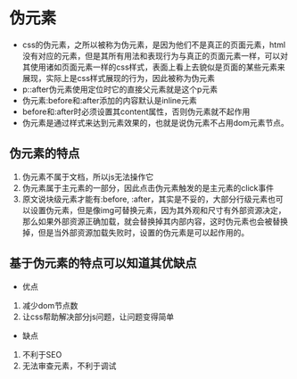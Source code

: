 # 伪元素

* css的伪元素，之所以被称为伪元素，是因为他们不是真正的页面元素，html没有对应的元素，但是其所有用法和表现行为与真正的页面元素一样，可以对其使用诸如页面元素一样的css样式，表面上看上去貌似是页面的某些元素来展现，实际上是css样式展现的行为，因此被称为伪元素
* p::after伪元素使用定位时它的直接父元素就是这个p元素
* 伪元素:before和:after添加的内容默认是inline元素
* before和:after时必须设置其content属性，否则伪元素就不起作用
* 伪元素是通过样式来达到元素效果的，也就是说伪元素不占用dom元素节点。

## 伪元素的特点

1. 伪元素不属于文档，所以js无法操作它
2. 伪元素属于主元素的一部分，因此点击伪元素触发的是主元素的click事件
3. 原文说块级元素才能有:before, :after，其实是不妥的，大部分行级元素也可以设置伪元素，但是像img可替换元素，因为其外观和尺寸有外部资源决定，那么如果外部资源正确加载，就会替换掉其内部内容，这时伪元素也会被替换掉，但是当外部资源加载失败时，设置的伪元素是可以起作用的。

## 基于伪元素的特点可以知道其优缺点

* 优点

1. 减少dom节点数
2. 让css帮助解决部分js问题，让问题变得简单

* 缺点

1. 不利于SEO
2. 无法审查元素，不利于调试